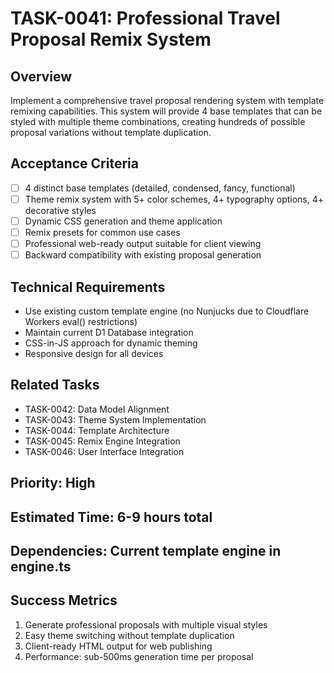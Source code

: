 # TASK-0041: Professional Travel Proposal Remix System

## Overview
Implement a comprehensive travel proposal rendering system with template remixing capabilities. This system will provide 4 base templates that can be styled with multiple theme combinations, creating hundreds of possible proposal variations without template duplication.

## Acceptance Criteria
- [ ] 4 distinct base templates (detailed, condensed, fancy, functional)
- [ ] Theme remix system with 5+ color schemes, 4+ typography options, 4+ decorative styles
- [ ] Dynamic CSS generation and theme application
- [ ] Remix presets for common use cases
- [ ] Professional web-ready output suitable for client viewing
- [ ] Backward compatibility with existing proposal generation

## Technical Requirements
- Use existing custom template engine (no Nunjucks due to Cloudflare Workers eval() restrictions)
- Maintain current D1 Database integration
- CSS-in-JS approach for dynamic theming
- Responsive design for all devices

## Related Tasks
- TASK-0042: Data Model Alignment
- TASK-0043: Theme System Implementation  
- TASK-0044: Template Architecture
- TASK-0045: Remix Engine Integration
- TASK-0046: User Interface Integration

## Priority: High
## Estimated Time: 6-9 hours total
## Dependencies: Current template engine in engine.ts

## Success Metrics
1. Generate professional proposals with multiple visual styles
2. Easy theme switching without template duplication
3. Client-ready HTML output for web publishing
4. Performance: sub-500ms generation time per proposal